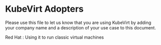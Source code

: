 # KubeVirt Adopters

Please use this file to let us know that you are using KubeVirt by adding your company name and a description of your use case to this document.

Red Hat
: Using it to run classic virtual machines
